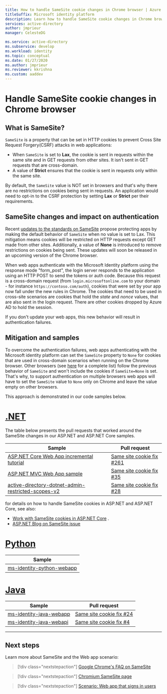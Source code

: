 ```yaml
---
title: How to handle SameSite cookie changes in Chrome browser | Azure
titleSuffix: Microsoft identity platform
description: Learn how to handle SameSite cookie changes in Chrome browser.
services: active-directory
author: jmprieur
manager: CelesteDG

ms.service: active-directory
ms.subservice: develop
ms.workload: identity
ms.topic: conceptual
ms.date: 01/27/2020
ms.author: jmprieur
ms.reviewer: kkrishna
ms.custom: aaddev
---
```

# Handle SameSite cookie changes in Chrome browser

## What is SameSite?

`SameSite` is a property that can be set in HTTP cookies to prevent Cross Site Request Forgery(CSRF) attacks in web applications:

- When `SameSite` is set to **Lax**, the cookie is sent in requests within the same site and in GET requests from other sites. It isn't sent in GET requests that are cross-domain.
- A value of **Strict** ensures that the cookie is sent in requests only within the same site.

By default, the `SameSite` value is NOT set in browsers and that's why there are no restrictions on cookies being sent in requests. An application would need to opt-in to the CSRF protection by setting **Lax** or **Strict** per their requirements.

## SameSite changes and impact on authentication

Recent [updates to the standards on SameSite](https://tools.ietf.org/html/draft-west-cookie-incrementalism-00) propose protecting apps by making the default behavior of `SameSite` when no value is set to Lax. This mitigation means cookies will be restricted on HTTP requests except GET made from other sites. Additionally, a value of **None** is introduced to remove restrictions on cookies being sent. These updates will soon be released in an upcoming version of the Chrome browser.

When web apps authenticate with the Microsoft Identity platform using the response mode "form_post", the login server responds to the application using an HTTP POST to send the tokens or auth code. Because this request is a cross-domain request (from `login.microsoftonline.com` to your domain - for instance `https://contoso.com/auth`), cookies that were set by your app now fall under the new rules in Chrome. The cookies that need to be used in cross-site scenarios are cookies that hold the *state* and *nonce* values, that are also sent in the login request. There are other cookies dropped by Azure AD to hold the session.

If you don't update your web apps, this new behavior will result in authentication failures.

## Mitigation and samples

To overcome the authentication failures, web apps authenticating with the Microsoft identity platform can set the `SameSite` property to `None` for cookies that are used in cross-domain scenarios when running on the Chrome browser.
Other browsers (see [here](https://www.chromium.org/updates/same-site/incompatible-clients) for a complete list) follow the previous behavior of `SameSite` and won't include the cookies if `SameSite=None` is set.
That's why, to support authentication on multiple browsers web apps will have to set the `SameSite` value to `None` only on Chrome and leave the value empty on other browsers.

This approach is demonstrated in our code samples below.

# [.NET](#tab/dotnet)

The table below presents the pull requests that worked around the SameSite changes in our ASP.NET and ASP.NET Core samples.

| Sample | Pull request |
| ------ | ------------ |
|  [ASP.NET Core Web App incremental tutorial](https://github.com/Azure-Samples/active-directory-aspnetcore-webapp-openidconnect-v2)  |  [Same site cookie fix #261](https://github.com/Azure-Samples/active-directory-aspnetcore-webapp-openidconnect-v2/pull/261)  |
|  [ASP.NET MVC Web App sample](https://github.com/Azure-Samples/ms-identity-aspnet-webapp-openidconnect)  |  [Same site cookie fix #35](https://github.com/Azure-Samples/ms-identity-aspnet-webapp-openidconnect/pull/35)  |
|  [active-directory-dotnet-admin-restricted-scopes-v2](https://github.com/azure-samples/active-directory-dotnet-admin-restricted-scopes-v2)  |  [Same site cookie fix #28](https://github.com/Azure-Samples/active-directory-dotnet-admin-restricted-scopes-v2/pull/28)  |

for details on how to handle SameSite cookies in ASP.NET and ASP.NET Core, see also:

- [Work with SameSite cookies in ASP.NET Core](https://docs.microsoft.com/aspnet/core/security/samesite) .
- [ASP.NET Blog on SameSite issue](https://devblogs.microsoft.com/aspnet/upcoming-samesite-cookie-changes-in-asp-net-and-asp-net-core/)

# [Python](#tab/python)

| Sample |
| ------ |
|  [ms-identity-python-webapp](https://github.com/Azure-Samples/ms-identity-python-webapp)  |

# [Java](#tab/java)

| Sample | Pull request |
| ------ | ------------ |
|  [ms-identity-java-webapp](https://github.com/Azure-Samples/ms-identity-java-webapp)  | [Same site cookie fix #24](https://github.com/Azure-Samples/ms-identity-java-webapp/pull/24)
|  [ms-identity-java-webapi](https://github.com/Azure-Samples/ms-identity-java-webapi)  | [Same site cookie fix #4](https://github.com/Azure-Samples/ms-identity-java-webapi/pull/4)

---

## Next steps

Learn more about SameSite and the Web app scenario:

> [!div class="nextstepaction"]
> [Google Chrome's FAQ on SameSite](https://www.chromium.org/updates/same-site/faq)

> [!div class="nextstepaction"]
> [Chromium SameSite page](https://www.chromium.org/updates/same-site)

> [!div class="nextstepaction"]
> [Scenario: Web app that signs in users](scenario-web-app-sign-user-overview.md)